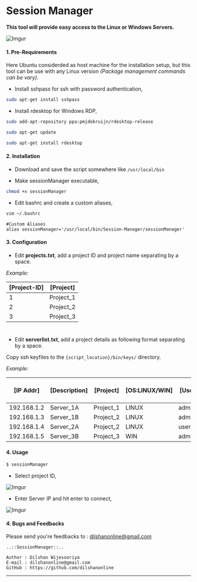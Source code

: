 # Session Manager

**This tool will provide easy access to the Linux or Windows Servers.**

![Imgur](https://i.imgur.com/rZaLXBI.png)

#### 1. Pre-Requirements
Here Ubuntu considerded as host machine for the installation setup, but this tool can be use with any Linux version *(Package management commands can be vary).* 

* Install sshpass for ssh with password authentication,

``` bash
sudo apt-get install sshpass
```

* Install rdesktop for Windows RDP,

``` bash
sudo add-apt-repository ppa:pmjdebruijn/rdesktop-release

sudo apt-get update

sudo apt-get install rdesktop

```

#### 2. Installation

* Download and save the script somewhere like ```/usr/local/bin ```

* Make sessionManager executable,

``` bash
chmod +x sessionManager
```

* Edit bashrc and create a custom aliases,

``` bash
vim ~/.bashrc
```

```
#Custom Aliases
alias sessionManager='/usr/local/bin/Session-Manager/sessionManager'
```

#### 3. Configuration
* Edit **projects.txt**, add a project ID and project name separating by a space.

*Example:*

[Project-ID] | [Project]
-------------|----------
1            | Project_1
2            | Project_2
3            | Project_3


# 

* Edit **serverlist.txt**, add a project details as following format separating by a space. 

Copy ssh keyfiles to the `{script_location}/bin/keys/` directory. 

*Example:*

[IP Addr] | [Description]| [Project]| [OS:LINUX/WIN]| [Username] | [Password or Key File Path] | [Root Password for Linux]
-------------|--------------|---------|-------------|------------|----------------------------|--------------------------
192.168.1.2  | Server_1A    |Project_1| LINUX	    | admin      | ./bin/keys/key1            | null
192.168.1.3  | Server_1B     |Project_2| LINUX	    | admin      | ./bin/keys/key2            | Password
192.168.1.4  | Server_2A     |Project_2| LINUX	    | user       | Password	              | Password
192.168.1.5  | Server_3B     |Project_3| WIN	    |administrator| Password                   | 

#### 4. Usage

``` bash
$ sessionManager
```

* Select project ID,

![Imgur](https://i.imgur.com/RoR8URF.png)



* Enter Server IP and hit enter to connect,

![Imgur](https://i.imgur.com/VBnQj8B.png)

#### 4. Bugs and Feedbacks

Please send you're feedbacks to : dilshanonline@gmail.com


	..::SessionManager::..                               

	Author : Dilshan Wijesooriya                                           	        	
	E-mail : dilshanonline@gmail.com                        
	GitHub : https://github.com/dilshanonline 
****









